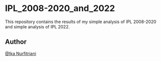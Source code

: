 # IPL_2008-2020_and_2022
This repository contains the results of my simple analysis of IPL 2008-2020 and simple analysis of IPL 2022.

## Author
[@Ika Nurfitriani](http://github.com/ikanurfitriani)

